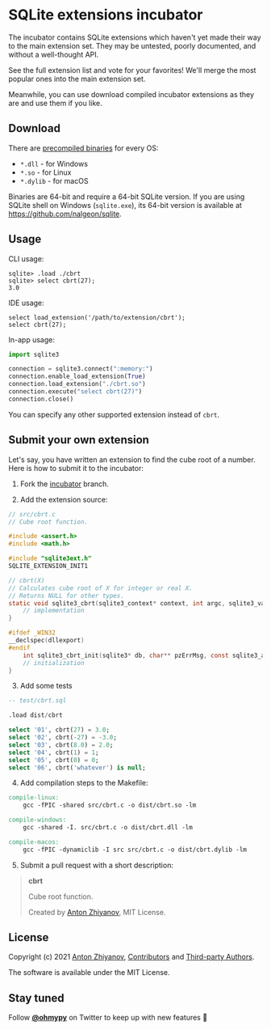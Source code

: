 # SQLite extensions incubator

The incubator contains SQLite extensions which haven't yet made their way to the main extension set. They may be untested, poorly documented, and without a well-thought API.

See the full extension list and vote for your favorites! We'll merge the most popular ones into the main extension set.

Meanwhile, you can use download compiled incubator extensions as they are and use them if you like.

## Download

There are [precompiled binaries](https://github.com/nalgeon/sqlean/releases/tag/incubator) for every OS:

-   `*.dll` - for Windows
-   `*.so` - for Linux
-   `*.dylib` - for macOS

Binaries are 64-bit and require a 64-bit SQLite version. If you are using SQLite shell on Windows (`sqlite.exe`), its 64-bit version is available at https://github.com/nalgeon/sqlite.

## Usage

CLI usage:

```
sqlite> .load ./cbrt
sqlite> select cbrt(27);
3.0
```

IDE usage:

```
select load_extension('/path/to/extension/cbrt');
select cbrt(27);
```

In-app usage:

```python
import sqlite3

connection = sqlite3.connect(":memory:")
connection.enable_load_extension(True)
connection.load_extension("./cbrt.so")
connection.execute("select cbrt(27)")
connection.close()
```

You can specify any other supported extension instead of `cbrt`.

## Submit your own extension

Let's say, you have written an extension to find the cube root of a number. Here is how to submit it to the incubator:

1. Fork the [incubator](https://github.com/nalgeon/sqlean/tree/incubator) branch.

2. Add the extension source:

```c
// src/cbrt.c
// Cube root function.

#include <assert.h>
#include <math.h>

#include "sqlite3ext.h"
SQLITE_EXTENSION_INIT1

// cbrt(X)
// Calculates cube root of X for integer or real X.
// Returns NULL for other types.
static void sqlite3_cbrt(sqlite3_context* context, int argc, sqlite3_value** argv) {
    // implementation
}

#ifdef _WIN32
__declspec(dllexport)
#endif
    int sqlite3_cbrt_init(sqlite3* db, char** pzErrMsg, const sqlite3_api_routines* pApi) {
    // initialization
}
```

3. Add some tests

```sql
-- test/cbrt.sql

.load dist/cbrt

select '01', cbrt(27) = 3.0;
select '02', cbrt(-27) = -3.0;
select '03', cbrt(8.0) = 2.0;
select '04', cbrt(1) = 1;
select '05', cbrt(0) = 0;
select '06', cbrt('whatever') is null;
```

4. Add compilation steps to the Makefile:

```Makefile
compile-linux:
	gcc -fPIC -shared src/cbrt.c -o dist/cbrt.so -lm

compile-windows:
	gcc -shared -I. src/cbrt.c -o dist/cbrt.dll -lm

compile-macos:
	gcc -fPIC -dynamiclib -I src src/cbrt.c -o dist/cbrt.dylib -lm
```

5. Submit a pull request with a short description:

> **cbrt**
>
> Cube root function.
>
> Created by [Anton Zhiyanov](https://github.com/nalgeon), MIT License.

## License

Copyright (c) 2021 [Anton Zhiyanov](https://antonz.org/), [Contributors](https://github.com/nalgeon/sqlean/graphs/contributors) and [Third-party Authors](<[docs/third-party.md](https://github.com/nalgeon/sqlean/releases/tag/incubator)>).

The software is available under the MIT License.

## Stay tuned

Follow [**@ohmypy**](https://twitter.com/ohmypy) on Twitter to keep up with new features 🚀
